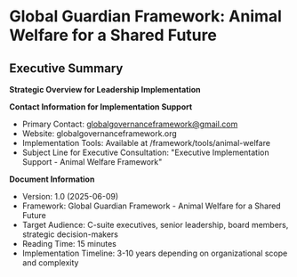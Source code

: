 # Global Guardian Framework: Animal Welfare for a Shared Future
## Executive Summary

**Strategic Overview for Leadership Implementation**

**Contact Information for Implementation Support**
- Primary Contact: globalgovernanceframework@gmail.com
- Website: globalgovernanceframework.org
- Implementation Tools: Available at /framework/tools/animal-welfare
- Subject Line for Executive Consultation: "Executive Implementation Support - Animal Welfare Framework"

**Document Information**
- Version: 1.0 (2025-06-09)
- Framework: Global Guardian Framework - Animal Welfare for a Shared Future
- Target Audience: C-suite executives, senior leadership, board members, strategic decision-makers
- Reading Time: 15 minutes
- Implementation Timeline: 3-10 years depending on organizational scope and complexity